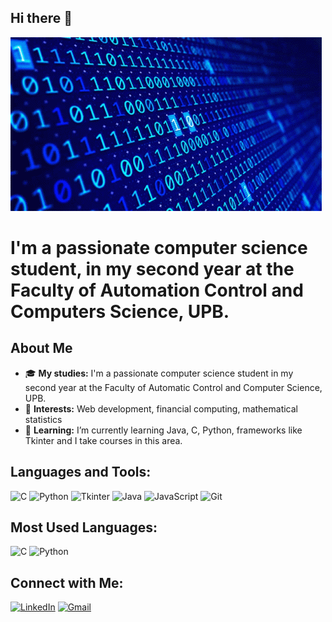 ## Hi there 👋

![](https://github.com/banescuema101/banescuema101/blob/main/gif_computer.gif)
# I'm a passionate computer science student, in my second year at the Faculty of Automation Control and Computers Science, UPB.

## About Me

- 🎓 **My studies:** I'm a passionate computer science student in my second year at the Faculty of Automatic Control and Computer Science, UPB.
- 🧠 **Interests:** Web development, financial computing, mathematical statistics
- 🌱 **Learning:** I’m currently learning Java, C, Python, frameworks like Tkinter and I take courses in this area.


## Languages and Tools:
![C](https://img.shields.io/badge/-C-Advanced-A8B9CC?logo=c&logoColor=white&style=flat)
![Python](https://img.shields.io/badge/-Python-Intermediate-3776AB?logo=python&logoColor=white&style=flat)
![Tkinter](https://img.shields.io/badge/-Tkinter-Beginner-3F51B5?logo=tkinter&logoColor=white&style=flat)
![Java](https://img.shields.io/badge/-Java-Beginner-007396?logo=java&logoColor=white&style=flat)
![JavaScript](https://img.shields.io/badge/-JavaScript-Intermediate-F7DF1E?logo=javascript&logoColor=black&style=flat)
![Git](https://img.shields.io/badge/-Git-Advanced-F05032?logo=git&logoColor=white&style=flat)

## Most Used Languages:
![C](https://img.shields.io/badge/-C-A8B9CC?logo=c&logoColor=white&style=flat)
![Python](https://img.shields.io/badge/-Python-3776AB?logo=python&logoColor=white&style=flat)

## Connect with Me:

[![LinkedIn](https://img.shields.io/badge/-LinkedIn-0A66C2?logo=linkedin&logoColor=white&style=flat)](https://linkedin.com/in/ema-banescu)
[![Gmail](https://img.shields.io/badge/-Gmail-EA4335?logo=gmail&logoColor=white&style=flat)](banescuema@gmail.com)
<!--
[![Website](https://img.shields.io/badge/-Website-000000?logo=web&logoColor=white&style=flat)](https://your-website.com)
-->
<!--
Here are some ideas to get you started:
- 🔭 I’m currently working on ...

- 👯 I’m looking to collaborate on ...
- 🤔 I’m looking for help with ...
- 💬 Ask me about ...
- 📫 How to reach me: ...
- 😄 Pronouns: ...
- ⚡ Fun fact: ...
-->
